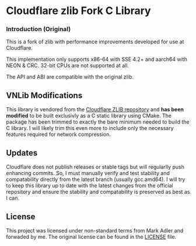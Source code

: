 # Cloudflare zlib Fork C Library

### Introduction (Original)

This is a fork of zlib with performance improvements developed for use at Cloudflare.

This implementation only supports x86-64 with SSE 4.2+ and aarch64 with NEON & CRC. 32-bit CPUs are not supported at all.

The API and ABI are compatible with the original zlib.

## VNLib Modifications
This library is vendored from the [Cloudflare ZLIB repository](https://github.com/cloudflare/zlib) and **has been modified** to be built exclusivly as a C static library using CMake. The package has been trimmed to exactly the bare minimum needed to build the C library. I will likely trim this even more to include only the necessary features required for network compression.

## Updates
Cloudflare does not publish releases or stable tags but will regularlly push enhancing commits. So, I must manually verify and test stability and compatability directly from the latest branch (usually gcc.amd64). I will try to keep this library up to date with the latest changes from the official repository and ensure the stability and compatability is preserved as best as I can.

## License
This project was licensed under non-standard terms from Mark Adler and forwaded by me. The original license can be found in the [LICENSE](LICENSE) file.
